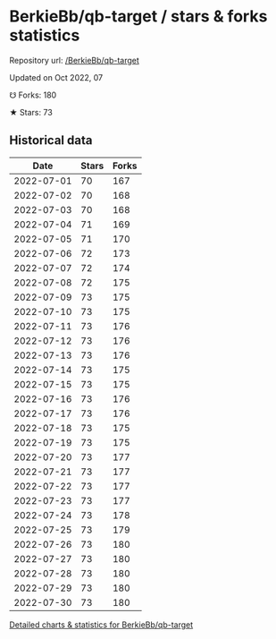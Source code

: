 # BerkieBb/qb-target / stars & forks statistics

Repository url: [/BerkieBb/qb-target](https://github.com/BerkieBb/qb-target)

Updated on Oct 2022, 07

☋ Forks: 180

★ Stars: 73

## Historical data
| Date | Stars | Forks |
|------|-------|-------|
| 2022-07-01 | 70 | 167 | 
| 2022-07-02 | 70 | 168 | 
| 2022-07-03 | 70 | 168 | 
| 2022-07-04 | 71 | 169 | 
| 2022-07-05 | 71 | 170 | 
| 2022-07-06 | 72 | 173 | 
| 2022-07-07 | 72 | 174 | 
| 2022-07-08 | 72 | 175 | 
| 2022-07-09 | 73 | 175 | 
| 2022-07-10 | 73 | 175 | 
| 2022-07-11 | 73 | 176 | 
| 2022-07-12 | 73 | 176 | 
| 2022-07-13 | 73 | 176 | 
| 2022-07-14 | 73 | 175 | 
| 2022-07-15 | 73 | 175 | 
| 2022-07-16 | 73 | 176 | 
| 2022-07-17 | 73 | 176 | 
| 2022-07-18 | 73 | 175 | 
| 2022-07-19 | 73 | 175 | 
| 2022-07-20 | 73 | 177 | 
| 2022-07-21 | 73 | 177 | 
| 2022-07-22 | 73 | 177 | 
| 2022-07-23 | 73 | 177 | 
| 2022-07-24 | 73 | 178 | 
| 2022-07-25 | 73 | 179 | 
| 2022-07-26 | 73 | 180 | 
| 2022-07-27 | 73 | 180 | 
| 2022-07-28 | 73 | 180 | 
| 2022-07-29 | 73 | 180 | 
| 2022-07-30 | 73 | 180 | 


[Detailed charts & statistics for BerkieBb/qb-target](https://reviewgithub.com/rep/BerkieBb/qb-target)
